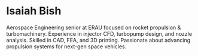# Isaiah Bish
Aerospace Engineering senior at ERAU focused on rocket propulsion &amp; turbomachinery. Experience in injector CFD, turbopump design, and nozzle analysis. Skilled in CAD, FEA, and 3D printing. Passionate about advancing propulsion systems for next-gen space vehicles.
